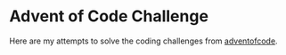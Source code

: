 # Advent of Code Challenge

Here are my attempts to solve the coding challenges from [adventofcode](https://adventofcode.com/2018).
